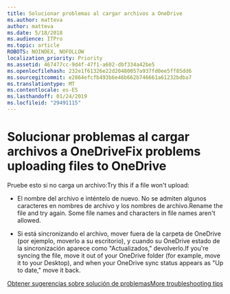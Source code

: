 ```yaml
---
title: Solucionar problemas al cargar archivos a OneDrive
ms.author: matteva
author: matteva
ms.date: 5/18/2018
ms.audience: ITPro
ms.topic: article
ROBOTS: NOINDEX, NOFOLLOW
localization_priority: Priority
ms.assetid: 467477cc-9d4f-47f1-a602-dbf334a42be5
ms.openlocfilehash: 232e1f61326e22d20480057a937fd0ee5ff85dd6
ms.sourcegitcommit: e2864efcfb493b6e46b662b746661a61232bdba7
ms.translationtype: MT
ms.contentlocale: es-ES
ms.lasthandoff: 01/24/2019
ms.locfileid: "29491115"
---
```

# <a name="fix-problems-uploading-files-to-onedrive"></a><span data-ttu-id="2ae40-102">Solucionar problemas al cargar archivos a OneDrive</span><span class="sxs-lookup"><span data-stu-id="2ae40-102">Fix problems uploading files to OneDrive</span></span>

<span data-ttu-id="2ae40-103">Pruebe esto si no carga un archivo:</span><span class="sxs-lookup"><span data-stu-id="2ae40-103">Try this if a file won't upload:</span></span>
  
- <span data-ttu-id="2ae40-p101">El nombre del archivo e inténtelo de nuevo. No se admiten algunos caracteres en nombres de archivo y los nombres de archivo.</span><span class="sxs-lookup"><span data-stu-id="2ae40-p101">Rename the file and try again. Some file names and characters in file names aren't allowed.</span></span> 
    
- <span data-ttu-id="2ae40-106">Si está sincronizando el archivo, mover fuera de la carpeta de OneDrive (por ejemplo, moverlo a su escritorio), y cuando su OneDrive estado de la sincronización aparece como "Actualizados," devolverlo.</span><span class="sxs-lookup"><span data-stu-id="2ae40-106">If you're syncing the file, move it out of your OneDrive folder (for example, move it to your Desktop), and when your OneDrive sync status appears as "Up to date," move it back.</span></span> 
    
[<span data-ttu-id="2ae40-107">Obtener sugerencias sobre solución de problemas</span><span class="sxs-lookup"><span data-stu-id="2ae40-107">More troubleshooting tips</span></span>](https://go.microsoft.com/fwlink/?linkid=873155)
  

